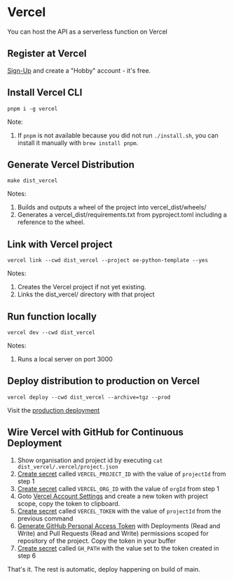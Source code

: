 # Vercel

You can host the API as a serverless function on Vercel

## Register at Vercel

[Sign-Up](https://vercel.com/signup) and create a "Hobby" account - it's free.

## Install Vercel CLI

```shell
pnpm i -g vercel
```

Note:
1. If `pnpm` is not available because you did not run `./install.sh`,
you can install it manually with `brew install pnpm`.

## Generate Vercel Distribution

```shell
make dist_vercel
```

Notes:
1. Builds and outputs a wheel of the project into vercel_dist/wheels/
2. Generates a vercel_dist/requirements.txt from pyproject.toml including a reference to the wheel.


## Link with Vercel project

```shell
vercel link --cwd dist_vercel --project oe-python-template --yes
```

Notes:
1. Creates the Vercel project if not yet existing.
2. Links the dist_vercel/ directory with that project

## Run function locally

```shell
vercel dev --cwd dist_vercel
```

Notes:
1. Runs a local server on port 3000

## Deploy distribution to production on Vercel

```shell
vercel deploy --cwd dist_vercel --archive=tgz --prod
```

Visit the [production deployment](https://oe-python-template.vercel.app/)

## Wire Vercel with GitHub for Continuous Deployment

1. Show organisation and project id by executing `cat dist_vercel/.vercel/project.json`
2. [Create secret](https://github.com/helmut-hoffer-von-ankershoffen/oe-python-template/settings/secrets/actions/new) called `VERCEL_PROJECT_ID` with the
value of `projectId` from step 1
3. [Create secret](https://github.com/helmut-hoffer-von-ankershoffen/oe-python-template/settings/secrets/actions/new) called `VERCEL_ORG_ID` with the value
of `orgId` from step 1
4. Goto [Vercel Account Settings](https://vercel.com/account/settings/tokens) and create a new token with project scope,
copy the token to clipboard.
5. [Create secret](https://github.com/helmut-hoffer-von-ankershoffen/oe-python-template/settings/secrets/actions/new) called `VERCEL_TOKEN` with the value
of `projectId` from the previous command
6. [Generate GitHub Personal Access Token](https://github.com/settings/tokens) with Deployments (Read and Write) and
Pull Requests (Read and Write) permissions scoped for repository of the project. Copy the token in your buffer
7. [Create secret](https://github.com/helmut-hoffer-von-ankershoffen/oe-python-template/settings/secrets/actions/new) called `GH_PATH` with the value
set to the token created in step 6

That's it. The rest is automatic, deploy happening on build of main.

